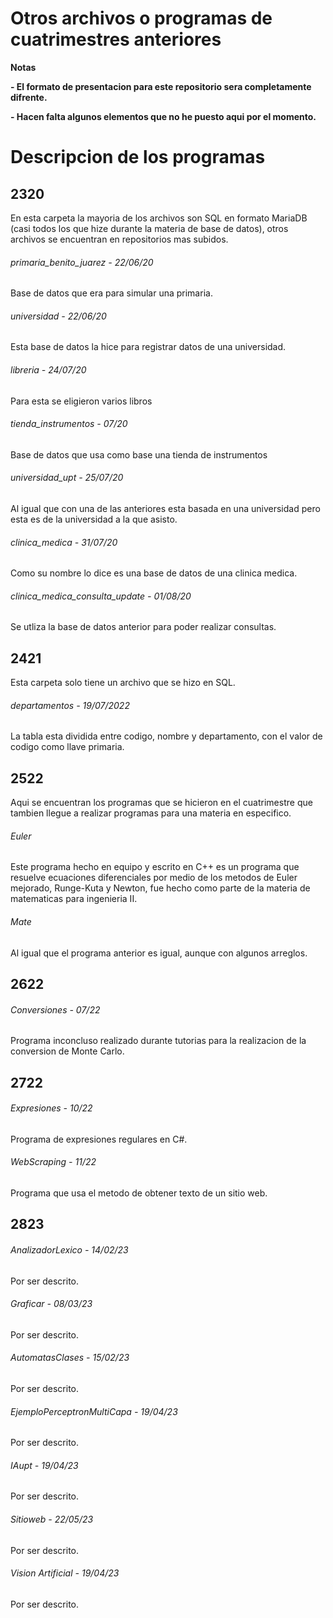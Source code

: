 # Otros archivos o programas de cuatrimestres anteriores

<!----Notas---->
**Notas**

**- El formato de presentacion para este repositorio sera completamente difrente.**

**- Hacen falta algunos elementos que no he puesto aqui por el momento.**
<!----Separador de las notas---->

<!----Directorio con descripcion de los programas---->
# Descripcion de los programas
## 2320
En esta carpeta la mayoria de los archivos son SQL en formato MariaDB (casi todos los que hize durante la materia de base de datos), otros archivos se encuentran en repositorios mas subidos.

###### primaria_benito_juarez - 22/06/20
Base de datos que era para simular una primaria.

<!----Separador---->

###### universidad - 22/06/20
Esta base de datos la hice para registrar datos de una universidad.

<!----Separador---->

###### libreria - 24/07/20
Para esta se eligieron varios libros

<!----Separador---->

###### tienda_instrumentos - 07/20
Base de datos que usa como base una tienda de instrumentos

<!----Separador---->

###### universidad_upt - 25/07/20
Al igual que con una de las anteriores esta basada en una universidad pero esta es de la universidad a la que asisto.

<!----Separador---->

###### clinica_medica - 31/07/20
Como su nombre lo dice es una base de datos de una clinica medica.

<!----Separador---->

###### clinica_medica_consulta_update - 01/08/20
Se utliza la base de datos anterior para poder realizar consultas.

<!----Separador---->

## 2421
Esta carpeta solo tiene un archivo que se hizo en SQL.

###### departamentos - 19/07/2022
La tabla esta dividida entre codigo, nombre y departamento, con el valor de codigo como llave primaria.

<!----Separador---->

## 2522
Aqui se encuentran los programas que se hicieron en el cuatrimestre que tambien llegue a realizar programas para una materia en especifico.

###### Euler
Este programa hecho en equipo y escrito en C++ es un programa que resuelve ecuaciones diferenciales por medio de los metodos de Euler mejorado, Runge-Kuta y Newton, fue hecho como parte de la materia de matematicas para ingenieria II.

<!----Separador---->

###### Mate
Al igual que el programa anterior es igual, aunque con algunos arreglos.

## 2622
###### Conversiones - 07/22
Programa inconcluso realizado durante tutorias para la realizacion de la conversion de Monte Carlo.

<!----Separador---->

## 2722
###### Expresiones - 10/22
Programa de expresiones regulares en C#.

<!----Separador---->

###### WebScraping - 11/22
Programa que usa el metodo de obtener texto de un sitio web.

<!----Separador---->

## 2823
###### AnalizadorLexico - 14/02/23
Por ser descrito.

<!----Separador---->

###### Graficar - 08/03/23
Por ser descrito.

<!----Separador---->

###### AutomatasClases - 15/02/23
Por ser descrito.

<!----Separador---->

###### EjemploPerceptronMultiCapa - 19/04/23
Por ser descrito.

<!----Separador---->

###### IAupt - 19/04/23
Por ser descrito.

<!----Separador---->

###### Sitioweb - 22/05/23
Por ser descrito.

<!----Separador---->

###### Vision Artificial - 19/04/23
Por ser descrito.

<!----Separador del directorio con descripcion de los programas---->